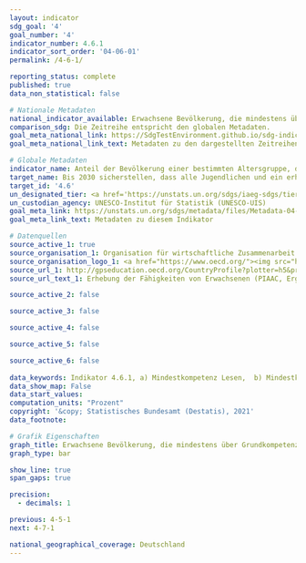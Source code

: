 ```yaml
---
layout: indicator    
sdg_goal: '4'    
goal_number: '4'    
indicator_number: 4.6.1    
indicator_sort_order: '04-06-01'    
permalink: /4-6-1/    

reporting_status: complete    
published: true    
data_non_statistical: false    

# Nationale Metadaten    
national_indicator_available: Erwachsene Bevölkerung, die mindestens über Grundkompetenzen in a) Lesen und b) Rechnen verfügt    
comparison_sdg: Die Zeitreihe entspricht den globalen Metadaten.    
goal_meta_national_link: https://SdgTestEnvironment.github.io/sdg-indicators/public/MetaDe/4.6.1.pdf    
goal_meta_national_link_text: Metadaten zu den dargestellten Zeitreihen    

# Globale Metadaten    
indicator_name: Anteil der Bevölkerung einer bestimmten Altersgruppe, der ein festgelegtes Mindestniveau an funktionalen (a) Lese-, Schreib- und (b) Rechenkompetenzen besitzt, nach Geschlecht    
target_name: Bis 2030 sicherstellen, dass alle Jugendlichen und ein erheblicher Anteil der männlichen und weiblichen Erwachsenen lesen, schreiben und rechnen lernen    
target_id: '4.6'    
un_designated_tier: <a href='https://unstats.un.org/sdgs/iaeg-sdgs/tier-classification/' title='Klicken Sie hier um weitere Informationen zur UN-Tier-Klassifikation zu erhalten.'  target='_blank'>Tier II</a>    
un_custodian_agency: UNESCO-Institut für Statistik (UNESCO-UIS)    
goal_meta_link: https://unstats.un.org/sdgs/metadata/files/Metadata-04-06-01.pdf    
goal_meta_link_text: Metadaten zu diesem Indikator        

# Datenquellen
source_active_1: true
source_organisation_1: Organisation für wirtschaftliche Zusammenarbeit und Entwicklung (OECD)
source_organisation_logo_1: <a href="https://www.oecd.org/"><img src="https://g205sdgs.github.io/sdg-indicators/public/OrgImgDe/oecd.png" alt="Logo oecd" style="height:60px; width:148px"/></a>
source_url_1: http://gpseducation.oecd.org/CountryProfile?plotter=h5&primaryCountry=DEU&treshold=10&topic=AS
source_url_text_1: Erhebung der Fähigkeiten von Erwachsenen (PIAAC, Ergebnisse 2012)

source_active_2: false

source_active_3: false

source_active_4: false

source_active_5: false

source_active_6: false
    
data_keywords: Indikator 4.6.1, a) Mindestkompetenz Lesen,  b) Mindestkompetenz Rechnen, Organisation der Vereinten Nationen für Bildung, Wissenschaft und Kultur - Statistische Behörde (UNESCO-UIS), Organisation für wirtschaftliche Zusammenarbeit und Entwicklung (OECD)    
data_show_map: False    
data_start_values:     
computation_units: "Prozent"    
copyright: '&copy; Statistisches Bundesamt (Destatis), 2021'    
data_footnote:     

# Grafik Eigenschaften    
graph_title: Erwachsene Bevölkerung, die mindestens über Grundkompetenzent in a) Lesen und b) Rechnen verfügt    
graph_type: bar    

show_line: true
span_gaps: true

precision:
  - decimals: 1    

previous: 4-5-1    
next: 4-7-1    

national_geographical_coverage: Deutschland    
---
```


<span></span>